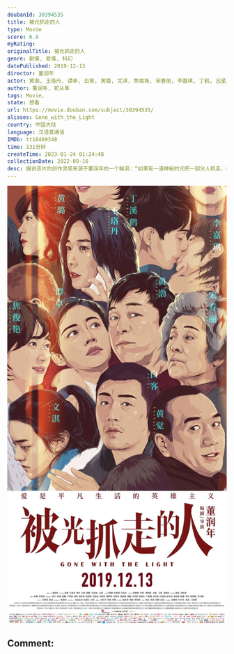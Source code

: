 ```yaml
---
doubanId: 30394535
title: 被光抓走的人
type: Movie
score: 6.9
myRating: 
originalTitle: 被光抓走的人
genre: 剧情, 爱情, 科幻
datePublished: 2019-12-13
director: 董润年
actor: 黄渤, 王珞丹, 谭卓, 白客, 黄璐, 文淇, 焦俊艳, 宋春丽, 李嘉琪, 丁鹤, 吕星辰, 黄觉, 李倩, 王菊, 李诞, 金靖承, 曹炳琨, 张腾岳, 田壮壮, 刘頔, 吕晓霖, 马东, 蛇从革, 卫西谛, 刘十六, 丁冠中, 桑可舟, 孙靖涵, 童索疑
author: 董润年, 蛇从革
tags: Movie, 
state: 想看
url: https://movie.douban.com/subject/30394535/
aliases: Gone_with_the_Light
country: 中国大陆
language: 汉语普通话
IMDb: tt10489348
time: 131分钟
createTime: 2023-01-24 01:24:48
collectionDate: 2022-09-16
desc: 据说该片的创作灵感来源于董润年的一个脑洞：“如果有一道神秘的光把一部分人抓走，社会的平静与法则被打破，我们该怎么办？”在导演的脑洞中，光代表什么？为什么人会被光抓走？谁会被光抓走？留下来的人要怎么办...
---
```


![image](assets/p2575887979.jpg)

Comment: 
---

